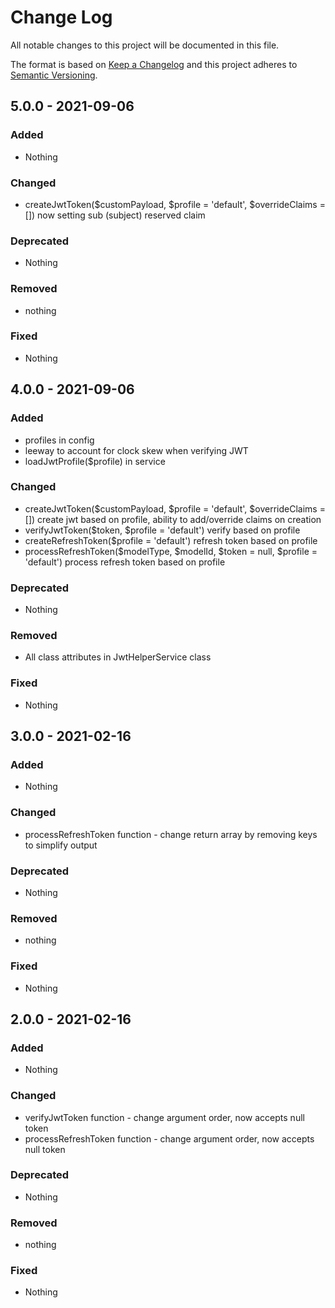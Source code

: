 # Change Log
All notable changes to this project will be documented in this file.

The format is based on [Keep a Changelog](https://keepachangelog.com) and this project adheres to [Semantic Versioning](https://semver.org).

## 5.0.0 - 2021-09-06

### Added

- Nothing

### Changed

- createJwtToken($customPayload, $profile = 'default', $overrideClaims = []) now setting sub (subject) reserved claim

### Deprecated

- Nothing

### Removed

- nothing

### Fixed

- Nothing

## 4.0.0 - 2021-09-06

### Added

- profiles in config
- leeway to account for clock skew when verifying JWT
- loadJwtProfile($profile) in service

### Changed

- createJwtToken($customPayload, $profile = 'default', $overrideClaims = []) create jwt based on profile, ability to add/override claims on creation
- verifyJwtToken($token, $profile = 'default') verify based on profile
- createRefreshToken($profile = 'default') refresh token based on profile
- processRefreshToken($modelType, $modelId, $token = null, $profile = 'default') process refresh token based on profile

### Deprecated

- Nothing

### Removed

- All class attributes in JwtHelperService class

### Fixed

- Nothing

## 3.0.0 - 2021-02-16

### Added

- Nothing

### Changed

- processRefreshToken function - change return array by removing keys to simplify output

### Deprecated

- Nothing

### Removed

- nothing

### Fixed

- Nothing

## 2.0.0 - 2021-02-16

### Added

- Nothing

### Changed

- verifyJwtToken function - change argument order, now accepts null token
- processRefreshToken function - change argument order, now accepts null token

### Deprecated

- Nothing

### Removed

- nothing

### Fixed

- Nothing